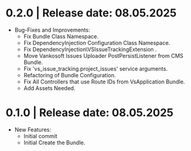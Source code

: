 0.2.0	|	Release date: **08.05.2025**
============================================
* Bug-Fixes and Improvements:
  - Fix Bundle Class Namespace.
  - Fix DependencyInjection Configuration Class Namespace.
  - Fix DependencyInjection\VSIssueTrackingExtension .
  - Move Vankosoft Issues Uploader PostPersistListener from CMS  Bundle.
  - Fix 'vs_issue_tracking.project_issues' service arguments.
  - Refactoring of Bundle Configuration.
  - Fix All Controllers that use Route IDs from VsApplication Bundle.
  - Add Assets Needed.


0.1.0	|	Release date: **08.05.2025**
============================================
* New Features:
  - Initial commit
  - Initial Create the Bundle.


